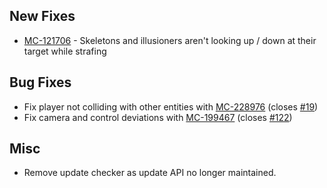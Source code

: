 ## New Fixes

- [MC-121706](https://bugs.mojang.com/browse/MC-121706) - Skeletons and illusioners aren't looking up / down at their target while strafing

## Bug Fixes

- Fix player not colliding with other entities with [MC-228976](https://bugs.mojang.com/browse/MC-228976) (closes [#19](https://github.com/isXander/Debugify/issues/119))
- Fix camera and control deviations with [MC-199467](https://bugs.mojang.com/browse/MC-199467) (closes [#122](https://github.com/isXander/Debugify/issues/122))

## Misc

- Remove update checker as update API no longer maintained.
